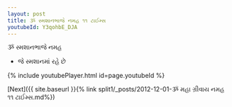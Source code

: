 ```yaml
---
layout: post
title: ૐ સ્મશાનભાજે નમહ ૧૧ ટાઈમ્સ
youtubeId: Y3qohbE_DJA
---
```

 
 
 ૐ સ્મશાનભાજે નમહ  
 
 -  જે સ્મશાનમાં રહે છે 
 
  
 
  
 
 
 
 
 
 


{% include youtubePlayer.html id=page.youtubeId %}
 
[Next]({{ site.baseurl }}{% link  split1/_posts/2012-12-01-ૐ મહા ગ્રીવાય નમહ ૧૧ ટાઈમ્સ.md%})
 
